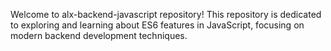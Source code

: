 Welcome to alx-backend-javascript repository! This repository is dedicated to exploring and learning about ES6 features in JavaScript, focusing on modern backend development techniques.